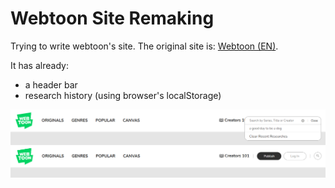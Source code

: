 # Webtoon Site Remaking
  
<p> Trying to write webtoon's site. The original site is: <a href="https://www.webtoons.com/en/">Webtoon (EN)</a>.

It has already:
<ul>
  <li>a header bar
  <li>research history (using browser's localStorage)
</ul>

![](images/updates/webtoon_search%20bar.png)
